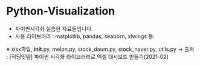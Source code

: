 # Python-Visualization

- 파이썬시각화 실습한 자료들입니다. 
- 사용 라이브러리 : matplotlib, pandas, seaborn, xlwings 등.

※ xlsx파일, __init__.py, melon.py, stock_daum.py, stock_naver.py, utils.py -> 출처 : [직딩잇템] 파이썬 시각화 라이브러리로 엑셀 대시보드 만들기(2021-02)
